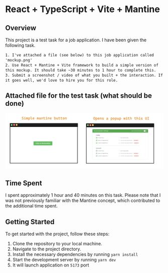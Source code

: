 # React + TypeScript + Vite + Mantine

## Overview
This project is a test task for a job application. I have been given the following task.

```text
1. I've attached a file (see below) to this job application called 'mockup.png'
2. Use React + Mantine + Vite framework to build a simple version of this mockup. It should take ~30 minutes to 1 hour to complete this.
3. Submit a screenshot / video of what you built + the interaction. If it goes well, we'd love to hire you for this role.
```

## Attached file for the test task (what should be done)
![Attached File](https://github.com/abaiev/test-task-react-ts-vite-mantine/blob/master/task.png)

## Time Spent
I spent approximately 1 hour and 40 minutes on this task. Please note that I was not previously familiar with the Mantine concept, which contributed to the additional time spent.

## Getting Started
To get started with the project, follow these steps:
1. Clone the repository to your local machine.
2. Navigate to the project directory.
3. Install the necessary dependencies by running `yarn install`
4. Start the development server by running `yarn dev`
5. It will launch application on `5173` port
